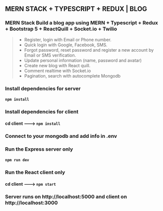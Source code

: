 ## MERN STACK + TYPESCRIPT + REDUX | BLOG
### MERN Stack Build  a blog app using MERN  + Typescript + Redux  + Bootstrap 5 + ReactQuill + Socket.io + Twilio
> + Register, login with Email or Phone number.
> + Quick login with Google, Facebook, SMS.
> + Forgot password, reset password and register a new account by Email or SMS verification.
> + Update personal information (name, password and avatar)
> + Create new blog with React quill.
> + Comment realtime with Socket.io
> + Pagination, search with autocomplete Mongodb

 
 
### Install dependencies for server 
#### `npm install`

### Install dependencies for client
#### cd client ---> `npm install`

### Connect to your mongodb and add info in .env

### Run the Express server only
#### `npm run dev`

### Run the React client only
#### cd client ---> `npm start`

### Server runs on http://localhost:5000 and client on http://localhost:3000
 

